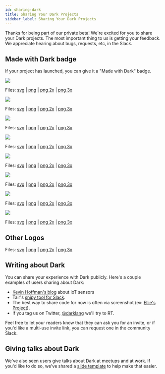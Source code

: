 ```yaml
---
id: sharing-dark
title: Sharing Your Dark Projects
sidebar_label: Sharing Your Dark Projects
---
```


Thanks for being part of our private beta! We're excited for you to share your
Dark projects. The most important thing to us is getting your feedback. We
appreciate hearing about bugs, requests, etc, in the Slack.

## Made with Dark badge

If your project has launched, you can give it a "Made with Dark" badge.

<div className="badges lightBackground">
  <div className="badge">
    <img className="medium" src="assets/branding/md-color-light@2x.png" />
    <p>Files:
      <a href="assets/branding/md-color-light.svg" target="_blank">svg</a> |
      <a href="assets/branding/md-color-light@1x.png" target="_blank">png</a> |
      <a href="assets/branding/md-color-light@2x.png" target="_blank">png 2x</a> |
      <a href="assets/branding/md-color-light@3x.png" target="_blank">png 3x</a>
    </p>
  </div>
  <div className="badge">
    <img className="medium" src="assets/branding/md-mono-light@2x.png" />
    <p>Files:
      <a href="assets/branding/md-mono-light.svg" target="_blank">svg</a> |
      <a href="assets/branding/md-mono-light@1x.png" target="_blank">png</a> |
      <a href="assets/branding/md-mono-light@2x.png" target="_blank">png 2x</a> |
      <a href="assets/branding/md-mono-light@3x.png" target="_blank">png 3x</a>
    </p>
  </div>
  <div className="badge">
    <img className="small" src="assets/branding/sm-color-light@3x.png" />
    <p>Files:
      <a href="assets/branding/sm-color-light.svg" target="_blank">svg</a> |
      <a href="assets/branding/sm-color-light@1x.png" target="_blank">png</a> |
      <a href="assets/branding/sm-color-light@2x.png" target="_blank">png 2x</a> |
      <a href="assets/branding/sm-color-light@3x.png" target="_blank">png 3x</a>
    </p>
  </div>
  <div className="badge">
    <img className="small" src="assets/branding/sm-mono-light@3x.png" />
    <p>Files:
      <a href="assets/branding/sm-mono-light.svg" target="_blank">svg</a> |
      <a href="assets/branding/sm-mono-light@1x.png" target="_blank">png</a> |
      <a href="assets/branding/sm-mono-light@2x.png" target="_blank">png 2x</a> |
      <a href="assets/branding/sm-mono-light@3x.png" target="_blank">png 3x</a>
    </p>
  </div>
</div>
<div className="badges darkBackground">
  <div className="badge">
    <img className="medium" src="assets/branding/md-color-dark@2x.png" />
    <p>Files:
      <a href="assets/branding/md-color-dark.svg" target="_blank">svg</a> |
      <a href="assets/branding/md-color-dark@1x.png" target="_blank">png</a> |
      <a href="assets/branding/md-color-dark@2x.png" target="_blank">png 2x</a> |
      <a href="assets/branding/md-color-dark@3x.png" target="_blank">png 3x</a>
    </p>
  </div>
  <div className="badge">
    <img className="medium" src="assets/branding/md-mono-dark@2x.png" />
    <p>Files:
      <a href="assets/branding/md-mono-dark.svg" target="_blank">svg</a> |
      <a href="assets/branding/md-mono-dark@1x.png" target="_blank">png</a> |
      <a href="assets/branding/md-mono-dark@2x.png" target="_blank">png 2x</a> |
      <a href="assets/branding/md-mono-dark@3x.png" target="_blank">png 3x</a>
    </p>
  </div>
  <div className="badge">
    <img className="small" src="assets/branding/sm-color-dark@3x.png" />
    <p>Files:
      <a href="assets/branding/sm-color-dark.svg" target="_blank">svg</a> |
      <a href="assets/branding/sm-color-dark@1x.png" target="_blank">png</a> |
      <a href="assets/branding/sm-color-dark@2x.png" target="_blank">png 2x</a> |
      <a href="assets/branding/sm-color-dark@3x.png" target="_blank">png 3x</a>
    </p>
  </div>
  <div className="badge">
    <img className="small" src="assets/branding/sm-mono-dark@3x.png" />
    <p>Files:
      <a href="assets/branding/sm-mono-dark.svg" target="_blank">svg</a> |
      <a href="assets/branding/sm-mono-dark@1x.png" target="_blank">png</a> |
      <a href="assets/branding/sm-mono-dark@2x.png" target="_blank">png 2x</a> |
      <a href="assets/branding/sm-mono-dark@3x.png" target="_blank">png 3x</a>
    </p>
  </div>
</div>

## Other Logos

Files: [svg](/docs/img/branding/logo.svg) |
[png](/docs/img/branding/logo@1x.png) | [png 2x](/docs/img/branding/logo@2x.png)
| [png 3x](/docs/img/branding/logo@3x.png)

## Writing about Dark

You can share your experience with Dark publicly. Here's a couple examples of
users sharing about Dark:

- [Kevin Hoffman's blog](https://medium.com/@KevinHoffman/shedding-some-light-on-dark-9086b45988ed)
  about IoT sensors
- Tair's [snipy tool for Slack](https://snipy.io/).
- The best way to share code for now is often via screenshot (ex:
  [Ellie's Project](https://twitter.com/janiczek/status/1220519157135003649)).
- If you tag us on Twitter, [@darklang](https://twitter.com/darklang) we'll try
  to RT.

Feel free to let your readers know that they can ask you for an invite, or if
you'd like a multi-use invite link, you can request one in the community Slack.

## Giving talks about Dark

We've also seen users give talks about Dark at meetups and at work. If you'd
like to do so, we've shared a
[slide template](https://drive.google.com/drive/u/1/folders/15GkcOu8jfJkgmk3aY7HxJjWdKgtDBY7C)
to help make that easier.
